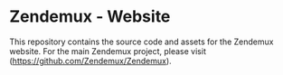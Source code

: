 # Zendemux - Website

This repository contains the source code and assets for the Zendemux website.
For the main Zendemux project, please visit (https://github.com/Zendemux/Zendemux).